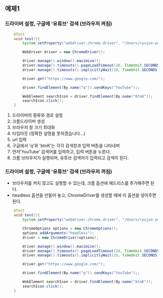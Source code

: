 ## 예제1
### 드라이버 설정, 구글에 '유튜브' 검색 (브라우저 켜짐)

```Java
    @Test
    void test(){
        System.setProperty("webdriver.chrome.driver", "/Users/ryujun-yeong/Documents/projects/common/lib/chromedriver_mac_arm64_116/chromedriver");

        WebDriver driver = new ChromeDriver();

        driver.manage().window().maximize();
        driver.manage().timeouts().pageLoadTimeout(20, TimeUnit.SECONDS);
        driver.manage().timeouts().implicitlyWait(20, TimeUnit.SECONDS);

        driver.get("https://www.google.com/");

        driver.findElement(By.name("q")).sendKeys("YouTube");;

        WebElement searchIcon = driver.findElement(By.name("btnK"));
        searchIcon.click();
    }
```

1. 드라이버의 종류와 경로 설정
2. 크롬드라이버 생성
3. 브라우저 창 크기 최대화
4. 타임아웃 (정확한 설명을 못하겠습니다...)
5. url 입력
6. 구글에서 'q'와 'btnK'는 각각 검색창과 입력 버튼을 나타내며
7. 먼저'YouTube' 검색어를 입력하고, 입력 버튼을 누른다.
8. 크롬 브라우저가 실행되며, 유튜브 검색어가 입력되고 검색이 된다.

### 드라이버 설정, 구글에 '유튜브' 검색 (브라우저 꺼짐)
- 브라우저를 켜지 않고도 실행할 수 있는데, 크롬 옵션에 헤드리스를 추가해주면 된다.
- headless 옵션을 만들어 놓고, ChromeDriver를 생성할 때에 이 옵션을 넣어주면 된다.
```Java
    @Test
    void test(){
        System.setProperty("webdriver.chrome.driver", "/Users/ryujun-yeong/Documents/projects/common/lib/chromedriver_mac_arm64_116/chromedriver");

        ChromeOptions options = new ChromeOptions();
        options.addArguments("headless");
        driver = new ChromeDriver(options);

        driver.manage().window().maximize();
        driver.manage().timeouts().pageLoadTimeout(20, TimeUnit.SECONDS);
        driver.manage().timeouts().implicitlyWait(20, TimeUnit.SECONDS);

        driver.get("https://www.google.com/");

        driver.findElement(By.name("q")).sendKeys("YouTube");;

        WebElement searchIcon = driver.findElement(By.name("btnK"));
        searchIcon.click();
    }
```
